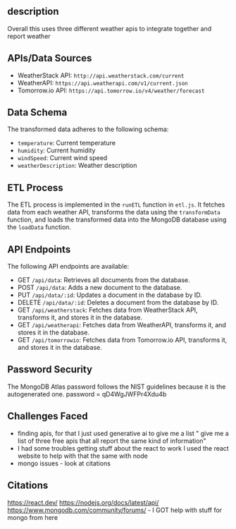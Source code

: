 ## description
Overall this uses three different weather apis to integrate together and report weather
## APIs/Data Sources
- WeatherStack API: `http://api.weatherstack.com/current`
- WeatherAPI: `https://api.weatherapi.com/v1/current.json`
- Tomorrow.io API: `https://api.tomorrow.io/v4/weather/forecast`

## Data Schema
The transformed data adheres to the following schema:
- `temperature`: Current temperature
- `humidity`: Current humidity
- `windSpeed`: Current wind speed
- `weatherDescription`: Weather description

## ETL Process
The ETL process is implemented in the `runETL` function in `etl.js`. It fetches data from each weather API, transforms the data using the `transformData` function, and loads the transformed data into the MongoDB database using the `loadData` function.

## API Endpoints
The following API endpoints are available:
- GET `/api/data`: Retrieves all documents from the database.
- POST `/api/data`: Adds a new document to the database.
- PUT `/api/data/:id`: Updates a document in the database by ID.
- DELETE `/api/data/:id`: Deletes a document from the database by ID.
- GET `/api/weatherstack`: Fetches data from WeatherStack API, transforms it, and stores it in the database.
- GET `/api/weatherapi`: Fetches data from WeatherAPI, transforms it, and stores it in the database.
- GET `/api/tomorrowio`: Fetches data from Tomorrow.io API, transforms it, and stores it in the database.

## Password Security
The MongoDB Atlas password follows the NIST guidelines because it is the autogenerated one.
password = qD4WgJWFPr4Xdu4b


## Challenges Faced
-  finding apis, for that I just used generative ai to give me a list " give me a list of three free apis that all report the same kind of information"
-  I had some troubles getting stuff about the react to work I used the react website to help with that the same with node
- mongo issues - look at citations

## Citations
https://react.dev/
https://nodejs.org/docs/latest/api/
https://www.mongodb.com/community/forums/ - I GOT help with stuff for mongo from here